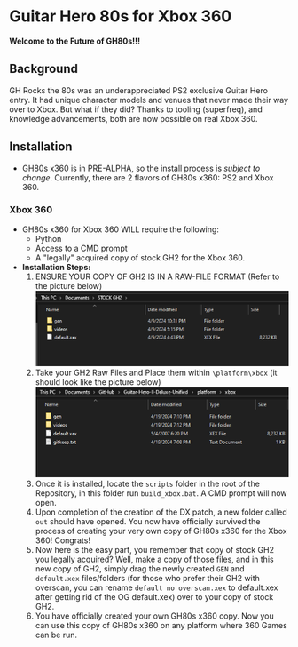 # Guitar Hero 80s for Xbox 360

**Welcome to the Future of GH80s!!!**

## Background
GH Rocks the 80s was an underappreciated PS2 exclusive Guitar Hero entry. It had unique character models and venues that never made their way over to Xbox. But what if they did? Thanks to tooling (superfreq), and knowledge advancements, both are now possible on real Xbox 360.

## Installation
- GH80s x360 is in PRE-ALPHA, so the install process is *subject to change*. Currently, there are 2 flavors of GH80s x360: PS2 and Xbox 360.

### Xbox 360
- GH80s x360 for Xbox 360 WILL require the following:
  - Python
  - Access to a CMD prompt
  - A "legally" acquired copy of stock GH2 for the Xbox 360.
- **Installation Steps:**
  1. ENSURE YOUR COPY OF GH2 IS IN A RAW-FILE FORMAT (Refer to the picture below) ![1](dependencies/media/1.png)
  2. Take your GH2 Raw Files and Place them within `\platform\xbox` (it should look like the picture below) ![2](dependencies/media/2.png)
  3. Once it is installed, locate the `scripts` folder in the root of the Repository, in this folder run `build_xbox.bat`. A CMD prompt will now open.
  4. Upon completion of the creation of the DX patch, a new folder called `out` should have opened. You now have officially survived the process of creating your very own copy of GH80s x360 for the Xbox 360! Congrats!
  5. Now here is the easy part, you remember that copy of stock GH2 you legally acquired? Well, make a copy of those files, and in this new copy of GH2, simply drag the newly created `GEN` and `default.xex` files/folders (for those who prefer their GH2 with overscan, you can rename `default no overscan.xex` to default.xex after getting rid of the OG default.xex) over to your copy of stock GH2.
  6. You have officially created your own GH80s x360 copy. Now you can use this copy of GH80s x360 on any platform where 360 Games can be run.
